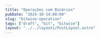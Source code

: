 ```yaml
---
title: "Operações com Binários"
pubDate: "2024-10-14:00:00"
slug: "bitwise-operation"
tags: ["draft", "bit", "bitwise"]
layout: "../../layouts/PostLayout.astro"
---
```

